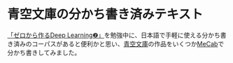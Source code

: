 # 青空文庫の分かち書き済みテキスト

[「ゼロから作るDeep Learning❷」](https://www.oreilly.co.jp/books/9784873118369/)を勉強中に、日本語で手軽に使える分かち書き済みのコーパスがあると便利かと思い、[青空文庫](https://www.aozora.gr.jp/)の作品をいくつか[MeCab](https://taku910.github.io/mecab/)で分かち書きしてみました。


